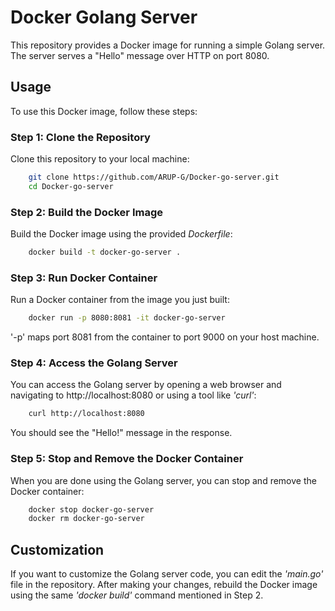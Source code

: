# Docker Golang Server


This repository provides a Docker image for running a simple Golang server. The server serves a "Hello" message over HTTP on port 8080.

## Usage

To use this Docker image, follow these steps:

### Step 1: Clone the Repository

Clone this repository to your local machine:

```bash
    git clone https://github.com/ARUP-G/Docker-go-server.git
    cd Docker-go-server
```

### Step 2: Build the Docker Image

Build the Docker image using the provided *Dockerfile*:
```bash
    docker build -t docker-go-server .
```

### Step 3: Run Docker Container

Run a Docker container from the image you just built:
```bash
    docker run -p 8080:8081 -it docker-go-server
```
'-p' maps port 8081 from the container to port 9000 on your host machine.

### Step 4: Access the Golang Server
You can access the Golang server by opening a web browser and navigating to http://localhost:8080 or using a tool like *'curl'*:

```bash
    curl http://localhost:8080
```
You should see the "Hello!" message in the response.

### Step 5: Stop and Remove the Docker Container
When you are done using the Golang server, you can stop and remove the Docker container:
```bash
    docker stop docker-go-server
    docker rm docker-go-server
```
## Customization
If you want to customize the Golang server code, you can edit the *'main.go'* file in the repository. After making your changes, rebuild the Docker image using the same *'docker build'* command mentioned in Step 2.
